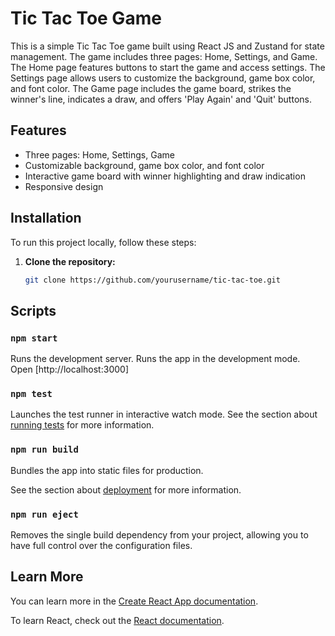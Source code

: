 # Tic Tac Toe Game

This is a simple Tic Tac Toe game built using React JS and Zustand for state management. The game includes three pages: Home, Settings, and Game. The Home page features buttons to start the game and access settings. The Settings page allows users to customize the background, game box color, and font color. The Game page includes the game board, strikes the winner's line, indicates a draw, and offers 'Play Again' and 'Quit' buttons.

## Features

- Three pages: Home, Settings, Game
- Customizable background, game box color, and font color
- Interactive game board with winner highlighting and draw indication
- Responsive design

## Installation

To run this project locally, follow these steps:

1. **Clone the repository:**
   ```bash
   git clone https://github.com/yourusername/tic-tac-toe.git

## Scripts


### `npm start`

Runs the development server.
Runs the app in the development mode.\
Open [http://localhost:3000]

### `npm test`
Launches the test runner in interactive watch mode.
See the section about [running tests](https://facebook.github.io/create-react-app/docs/running-tests) for more information.

### `npm run build`

Bundles the app into static files for production.

See the section about [deployment](https://facebook.github.io/create-react-app/docs/deployment) for more information.


### `npm run eject`

Removes the single build dependency from your project, allowing you to have full control over the configuration files.


## Learn More

You can learn more in the [Create React App documentation](https://facebook.github.io/create-react-app/docs/getting-started).

To learn React, check out the [React documentation](https://reactjs.org/).

